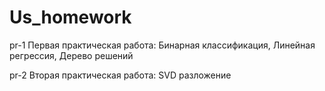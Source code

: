 # Us_homework
pr-1 Первая практическая работа: Бинарная классификация, Линейная регрессия, Дерево решений

pr-2 Вторая практическая работа: SVD разложение
